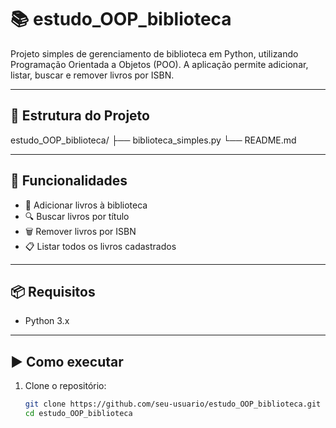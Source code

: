 # 📚 estudo_OOP_biblioteca

Projeto simples de gerenciamento de biblioteca em Python, utilizando Programação Orientada a Objetos (POO). A aplicação permite adicionar, listar, buscar e remover livros por ISBN.

---

## 🧱 Estrutura do Projeto

estudo_OOP_biblioteca/
├── biblioteca_simples.py
└── README.md


---

## 🚀 Funcionalidades

- 📕 Adicionar livros à biblioteca
- 🔍 Buscar livros por título
- 🗑️ Remover livros por ISBN
- 📋 Listar todos os livros cadastrados

---

## 📦 Requisitos

- Python 3.x

---

## ▶️ Como executar

1. Clone o repositório:
   ```bash
   git clone https://github.com/seu-usuario/estudo_OOP_biblioteca.git
   cd estudo_OOP_biblioteca
